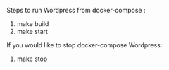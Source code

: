 Steps to run Wordpress from docker-compose :

1. make build
2. make start

If you would like to stop docker-compose Wordpress:

1. make stop